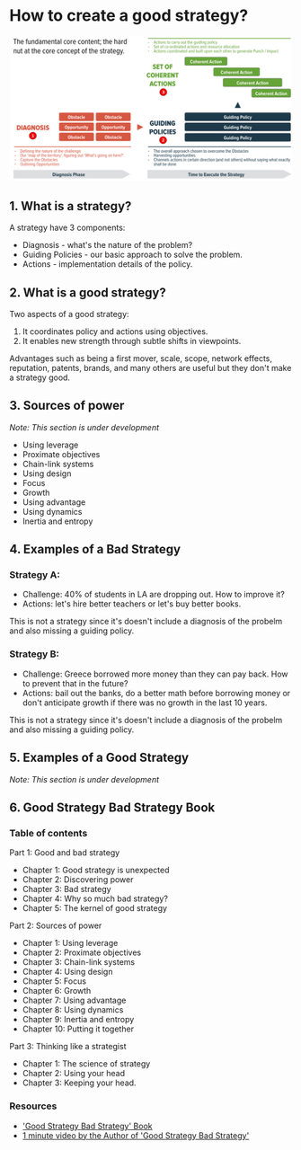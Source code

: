 <!-- numbers -->

# How to create a good strategy?

![strategy](strategy-kernel.png)

## 1. What is a strategy?
A strategy have 3 components:
* Diagnosis - what's the nature of the problem?
* Guiding Policies - our basic approach to solve the problem.
* Actions - implementation details of the policy.

## 2. What is a good strategy?
Two aspects of a good strategy:
1. It coordinates policy and actions using objectives.
2. It enables new strength through subtle shifts in viewpoints.

Advantages such as being a first mover, scale, scope, network effects, reputation, patents, brands, and many others are useful but they don't make a strategy good.

## 3. Sources of power
*Note: This section is under development*

* Using leverage
* Proximate objectives
* Chain-link systems
* Using design
* Focus
* Growth
* Using advantage
* Using dynamics
* Inertia and entropy

## 4. Examples of a Bad Strategy

### Strategy A:

* Challenge: 40% of students in LA are dropping out. How to improve it?
* Actions: let's hire better teachers or let's buy better books.

This is not a strategy since it's doesn't include a diagnosis of the probelm and also missing a guiding policy.

### Strategy B:

* Challenge: Greece borrowed more money than they can pay back. How to prevent that in the future?
* Actions: bail out the banks, do a better math before borrowing money or don't anticipate growth if there was no growth in the last 10 years.

This is not a strategy since it's doesn't include a diagnosis of the probelm and also missing a guiding policy.

## 5. Examples of a Good Strategy
*Note: This section is under development*

## 6. Good Strategy Bad Strategy Book

### Table of contents

Part 1: Good and bad strategy
* Chapter 1: Good strategy is unexpected
* Chapter 2: Discovering power
* Chapter 3: Bad strategy
* Chapter 4: Why so much bad strategy?
* Chapter 5: The kernel of good strategy

Part 2: Sources of power
* Chapter 1: Using leverage
* Chapter 2: Proximate objectives
* Chapter 3: Chain-link systems
* Chapter 4: Using design
* Chapter 5: Focus
* Chapter 6: Growth
* Chapter 7: Using advantage
* Chapter 8: Using dynamics
* Chapter 9: Inertia and entropy
* Chapter 10: Putting it together

Part 3: Thinking like a strategist
* Chapter 1: The science of strategy
* Chapter 2: Using your head
* Chapter 3: Keeping your head.

### Resources
* ['Good Strategy Bad Strategy' Book](https://www.amazon.com/Good-Strategy-Bad-Difference-Matters/dp/0307886239)
* [1 minute video by the Author of 'Good Strategy Bad Strategy'](https://www.youtube.com/watch?v=UZrTl16hZdk)
